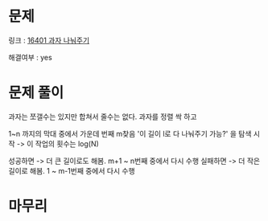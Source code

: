 # 문제
링크 : [16401 과자 나눠주기](https://www.acmicpc.net/problem/16401)

해결여부 : yes

# 문제 풀이
과자는 쪼갤수는 있지만 합쳐서 줄수는 없다.
과자를 정렬 싹 하고

1~n 까지의 막대 중에서 가운데 번째 m찾음
'이 길이 l로 다 나눠주기 가능?' 을 탐색 시작 -> 이 작업의 횟수는 log(N)

성공하면 -> 더 큰 길이로도 해봄. m+1 ~ n번째 중에서 다시 수행
실패하면 -> 더 작은 길이로 해봄. 1 ~ m-1번째 중에서 다시 수행

# 마무리